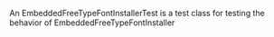 An EmbeddedFreeTypeFontInstallerTest is a test class for testing the behavior of EmbeddedFreeTypeFontInstaller